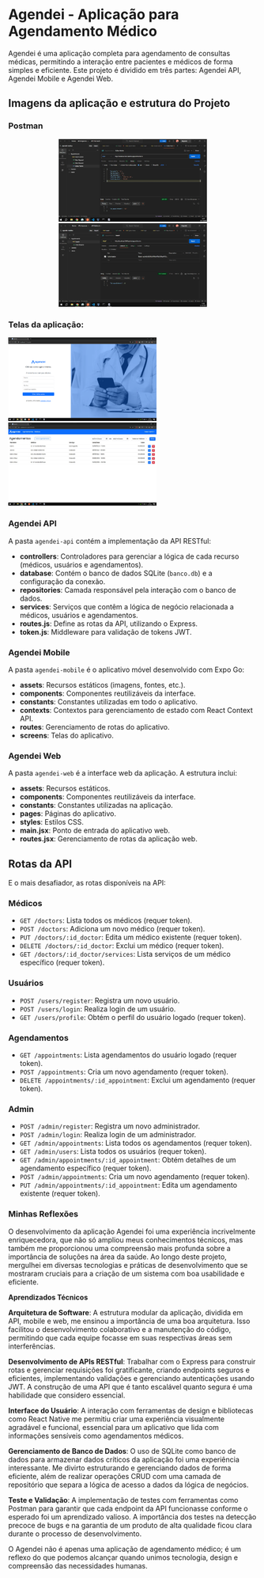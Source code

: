 # Agendei - Aplicação para Agendamento Médico

Agendei é uma aplicação completa para agendamento de consultas médicas, permitindo a interação entre pacientes e médicos de forma simples e eficiente. Este projeto é dividido em três partes: Agendei API, Agendei Mobile e Agendei Web.

## Imagens da aplicação e estrutura do Projeto

### Postman

<div align="center">
    <img src="images/editadmin.jpeg" alt="Postman Edit Admin" width="300"/>
    <img src="images/inserir.jpeg" alt="Postman Inserir" width="300"/>
</div>

### Telas da aplicação: 
<div>
    <img src="images/criarconta.png" alt="Tela de Criar Conta" width="300"/>
    <img src="images/appointments.jpeg" alt="Tela de Agendamento" width="300"/>
</div>


### Agendei API

A pasta `agendei-api` contém a implementação da API RESTful:

- **controllers**: Controladores para gerenciar a lógica de cada recurso (médicos, usuários e agendamentos).
- **database**: Contém o banco de dados SQLite (`banco.db`) e a configuração da conexão.
- **repositories**: Camada responsável pela interação com o banco de dados.
- **services**: Serviços que contêm a lógica de negócio relacionada a médicos, usuários e agendamentos.
- **routes.js**: Define as rotas da API, utilizando o Express.
- **token.js**: Middleware para validação de tokens JWT.

### Agendei Mobile

A pasta `agendei-mobile` é o aplicativo móvel desenvolvido com Expo Go:

- **assets**: Recursos estáticos (imagens, fontes, etc.).
- **components**: Componentes reutilizáveis da interface.
- **constants**: Constantes utilizadas em todo o aplicativo.
- **contexts**: Contextos para gerenciamento de estado com React Context API.
- **routes**: Gerenciamento de rotas do aplicativo.
- **screens**: Telas do aplicativo.

### Agendei Web

A pasta `agendei-web` é a interface web da aplicação. A estrutura inclui:

- **assets**: Recursos estáticos.
- **components**: Componentes reutilizáveis da interface.
- **constants**: Constantes utilizadas na aplicação.
- **pages**: Páginas do aplicativo.
- **styles**: Estilos CSS.
- **main.jsx**: Ponto de entrada do aplicativo web.
- **routes.jsx**: Gerenciamento de rotas da aplicação web.

## Rotas da API

E o mais desafiador, as rotas disponíveis na API:

### Médicos
- `GET /doctors`: Lista todos os médicos (requer token).
- `POST /doctors`: Adiciona um novo médico (requer token).
- `PUT /doctors/:id_doctor`: Edita um médico existente (requer token).
- `DELETE /doctors/:id_doctor`: Exclui um médico (requer token).
- `GET /doctors/:id_doctor/services`: Lista serviços de um médico específico (requer token).

### Usuários
- `POST /users/register`: Registra um novo usuário.
- `POST /users/login`: Realiza login de um usuário.
- `GET /users/profile`: Obtém o perfil do usuário logado (requer token).

### Agendamentos
- `GET /appointments`: Lista agendamentos do usuário logado (requer token).
- `POST /appointments`: Cria um novo agendamento (requer token).
- `DELETE /appointments/:id_appointment`: Exclui um agendamento (requer token).

### Admin
- `POST /admin/register`: Registra um novo administrador.
- `POST /admin/login`: Realiza login de um administrador.
- `GET /admin/appointments`: Lista todos os agendamentos (requer token).
- `GET /admin/users`: Lista todos os usuários (requer token).
- `GET /admin/appointments/:id_appointment`: Obtém detalhes de um agendamento específico (requer token).
- `POST /admin/appointments`: Cria um novo agendamento (requer token).
- `PUT /admin/appointments/:id_appointment`: Edita um agendamento existente (requer token).


### Minhas Reflexões

O desenvolvimento da aplicação Agendei foi uma experiência incrivelmente enriquecedora, que não só ampliou meus conhecimentos técnicos, mas também me proporcionou uma compreensão mais profunda sobre a importância de soluções na área da saúde. Ao longo deste projeto, mergulhei em diversas tecnologias e práticas de desenvolvimento que se mostraram cruciais para a criação de um sistema com boa usabilidade e eficiente.

**Aprendizados Técnicos**

**Arquitetura de Software**: A estrutura modular da aplicação, dividida em API, mobile e web, me ensinou a importância de uma boa arquitetura. Isso facilitou o desenvolvimento colaborativo e a manutenção do código, permitindo que cada equipe focasse em suas respectivas áreas sem interferências.

**Desenvolvimento de APIs RESTful**: Trabalhar com o Express para construir rotas e gerenciar requisições foi gratificante, criando endpoints seguros e eficientes, implementando validações e gerenciando autenticações usando JWT. A construção de uma API que é tanto escalável quanto segura é uma habilidade que considero essencial.

**Interface do Usuário**: A interação com ferramentas de design e bibliotecas como React Native me permitiu criar uma experiência visualmente agradável e funcional, essencial para um aplicativo que lida com informações sensíveis como agendamentos médicos.

**Gerenciamento de Banco de Dados**: O uso de SQLite como banco de dados para armazenar dados críticos da aplicação foi uma experiência interessante. Me divirto estruturando e gerenciando dados de forma eficiente, além de realizar operações CRUD com uma camada de repositório que separa a lógica de acesso a dados da lógica de negócios.

**Teste e Validação**: A implementação de testes com ferramentas como Postman para garantir que cada endpoint da API funcionasse conforme o esperado foi um aprendizado valioso. A importância dos testes na detecção precoce de bugs e na garantia de um produto de alta qualidade ficou clara durante o processo de desenvolvimento.

O Agendei não é apenas uma aplicação de agendamento médico; é um reflexo do que podemos alcançar quando unimos tecnologia, design e compreensão das necessidades humanas.


